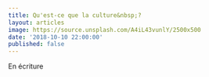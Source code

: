 ```yaml
---
title: Qu'est-ce que la culture&nbsp;?
layout: articles
image: https://source.unsplash.com/A4iL43vunlY/2500x500
date: '2018-10-10 22:00:00'
published: false
---
```


En écriture

<at-block type="definition" heading="Culture"></at-block>
